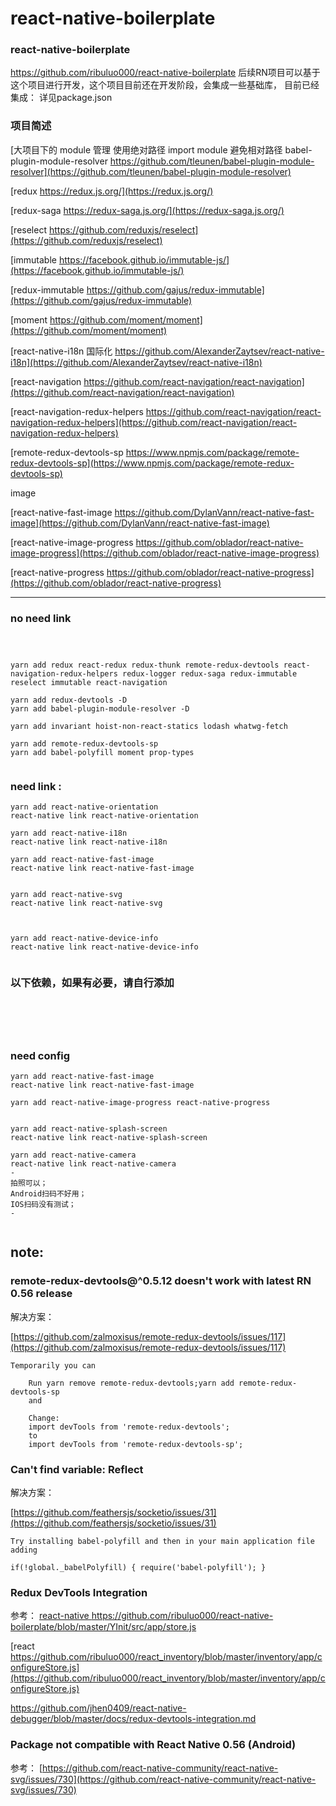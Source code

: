 # react-native-boilerplate
### react-native-boilerplate 

https://github.com/ribuluo000/react-native-boilerplate
后续RN项目可以基于这个项目进行开发，这个项目目前还在开发阶段，会集成一些基础库，
目前已经集成：
详见package.json


### 项目简述

[大项目下的 module 管理 使用绝对路径 import module 避免相对路径 babel-plugin-module-resolver https://github.com/tleunen/babel-plugin-module-resolver](https://github.com/tleunen/babel-plugin-module-resolver)

[redux https://redux.js.org/](https://redux.js.org/)

[redux-saga https://redux-saga.js.org/](https://redux-saga.js.org/)

[reselect https://github.com/reduxjs/reselect](https://github.com/reduxjs/reselect)

[immutable https://facebook.github.io/immutable-js/](https://facebook.github.io/immutable-js/)

[redux-immutable https://github.com/gajus/redux-immutable](https://github.com/gajus/redux-immutable)

[moment https://github.com/moment/moment](https://github.com/moment/moment)

[react-native-i18n 国际化 https://github.com/AlexanderZaytsev/react-native-i18n](https://github.com/AlexanderZaytsev/react-native-i18n)

[react-navigation https://github.com/react-navigation/react-navigation](https://github.com/react-navigation/react-navigation)

[react-navigation-redux-helpers https://github.com/react-navigation/react-navigation-redux-helpers](https://github.com/react-navigation/react-navigation-redux-helpers)

[remote-redux-devtools-sp https://www.npmjs.com/package/remote-redux-devtools-sp](https://www.npmjs.com/package/remote-redux-devtools-sp)

[]()
[]()
[]()
[]()
[]()
[]()




image

[react-native-fast-image https://github.com/DylanVann/react-native-fast-image](https://github.com/DylanVann/react-native-fast-image)

[react-native-image-progress https://github.com/oblador/react-native-image-progress](https://github.com/oblador/react-native-image-progress)

[react-native-progress https://github.com/oblador/react-native-progress](https://github.com/oblador/react-native-progress)




---

### no need link
```



yarn add redux react-redux redux-thunk remote-redux-devtools react-navigation-redux-helpers redux-logger redux-saga redux-immutable reselect immutable react-navigation

yarn add redux-devtools -D
yarn add babel-plugin-module-resolver -D

yarn add invariant hoist-non-react-statics lodash whatwg-fetch

yarn add remote-redux-devtools-sp
yarn add babel-polyfill moment prop-types


```
### need link :
```
yarn add react-native-orientation 
react-native link react-native-orientation 

yarn add react-native-i18n
react-native link react-native-i18n

yarn add react-native-fast-image
react-native link react-native-fast-image


yarn add react-native-svg
react-native link react-native-svg



yarn add react-native-device-info
react-native link react-native-device-info


```
### 以下依赖，如果有必要，请自行添加
```





```
### need config
```
yarn add react-native-fast-image
react-native link react-native-fast-image

yarn add react-native-image-progress react-native-progress


yarn add react-native-splash-screen 
react-native link react-native-splash-screen 

yarn add react-native-camera 
react-native link react-native-camera 
-
拍照可以；
Android扫码不好用；
IOS扫码没有测试；
-


```


## note:

### remote-redux-devtools@^0.5.12 doesn't work with latest RN 0.56 release

解决方案：

[https://github.com/zalmoxisus/remote-redux-devtools/issues/117](https://github.com/zalmoxisus/remote-redux-devtools/issues/117)


```
Temporarily you can

    Run yarn remove remote-redux-devtools;yarn add remote-redux-devtools-sp
    and

    Change:
    import devTools from 'remote-redux-devtools';
    to
    import devTools from 'remote-redux-devtools-sp';

```


### Can't find variable: Reflect

解决方案：

[https://github.com/feathersjs/socketio/issues/31](https://github.com/feathersjs/socketio/issues/31)


```
Try installing babel-polyfill and then in your main application file adding

if(!global._babelPolyfill) { require('babel-polyfill'); }

```


### Redux DevTools Integration


参考：
[react-native https://github.com/ribuluo000/react-native-boilerplate/blob/master/YInit/src/app/store.js
](https://github.com/ribuluo000/react-native-boilerplate/blob/master/YInit/src/app/store.js
)

[react https://github.com/ribuluo000/react_inventory/blob/master/inventory/app/configureStore.js](https://github.com/ribuluo000/react_inventory/blob/master/inventory/app/configureStore.js)

[https://github.com/jhen0409/react-native-debugger/blob/master/docs/redux-devtools-integration.md
](https://github.com/jhen0409/react-native-debugger/blob/master/docs/redux-devtools-integration.md
)


### Package not compatible with React Native 0.56 (Android) 

参考：
[https://github.com/react-native-community/react-native-svg/issues/730](https://github.com/react-native-community/react-native-svg/issues/730)


